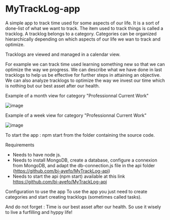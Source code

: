 # MyTrackLog-app

A simple app to track time used for some aspects of our life. It is a sort of done-list of what we want to track. The item used to track things is called a tracklog. A tracklog belongs to a category. Categories can be organized hierarchically depending on which aspects of our life we wan to track and optimize.

Tracklogs are viewed and managed in a calendar view.

For example we can track time used learning something new so that we can optimize the way we progress. We can describe what we have done in last tracklogs to help us be effective for further steps in attaining an objective. We can also analyze tracklogs to optimize the way we invest our time which is nothing but our best asset after our health.

Example of a month view for category "Professionnal Current Work"

![image](https://user-images.githubusercontent.com/8646786/117947475-83fa4e00-b310-11eb-854b-270ba8476aa4.png)


Example of a week view for category "Professionnal Current Work"

![image](https://user-images.githubusercontent.com/8646786/117947390-70e77e00-b310-11eb-8745-0e94167dcf4b.png)


To start the app : npm start from the folder containing the source code. 

Requirements
- Needs to have node js.
- Needs to install MongoDB, create a database, configure a connexion from MongoDB, and adapt the db-connection.js file in the api folder (https://github.com/bi-ayefo/MyTrackLog-api)
- Needs to start the api (npm start) available at this link https://github.com/bi-ayefo/MyTrackLog-api

Configuration to use the app
To use the app you just need to create categories and start creating tracklogs (sometimes called tasks).

And do not forget : Time is our best asset after our health. So use it wisely to live a furfilling and hyppy life!
